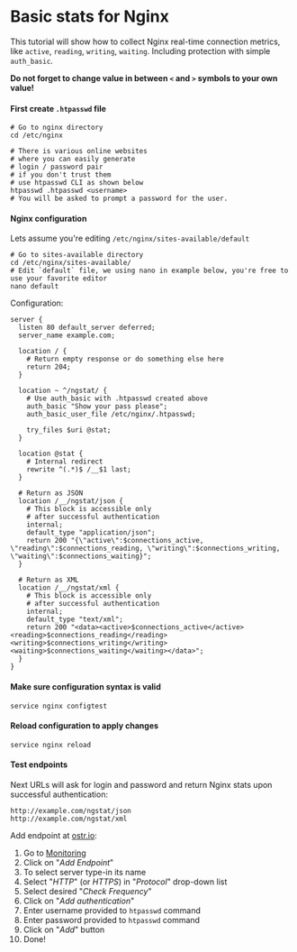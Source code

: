 Basic stats for Nginx
======

This tutorial will show how to collect Nginx real-time connection metrics, like `active`, `reading`, `writing`, `waiting`. Including protection with simple `auth_basic`.

__Do not forget to change value in between `<` and `>` symbols to your own value!__

#### First create `.htpasswd` file
```shell
# Go to nginx directory
cd /etc/nginx

# There is various online websites
# where you can easily generate 
# login / password pair
# if you don't trust them
# use htpasswd CLI as shown below
htpasswd .htpasswd <username>
# You will be asked to prompt a password for the user.
```

#### Nginx configuration
Lets assume you're editing `/etc/nginx/sites-available/default`
```shell
# Go to sites-available directory
cd /etc/nginx/sites-available/
# Edit `default` file, we using nano in example below, you're free to use your favorite editor
nano default
```

Configuration:
```nginx
server {
  listen 80 default_server deferred;
  server_name example.com;

  location / {
    # Return empty response or do something else here
    return 204;
  }

  location ~ ^/ngstat/ {
    # Use auth_basic with .htpasswd created above
    auth_basic "Show your pass please";
    auth_basic_user_file /etc/nginx/.htpasswd;

    try_files $uri @stat;
  }

  location @stat {
    # Internal redirect
    rewrite ^(.*)$ /__$1 last;
  }

  # Return as JSON
  location /__/ngstat/json {
    # This block is accessible only
    # after successful authentication
    internal;
    default_type "application/json";
    return 200 "{\"active\":$connections_active, \"reading\":$connections_reading, \"writing\":$connections_writing, \"waiting\":$connections_waiting}";
  }

  # Return as XML
  location /__/ngstat/xml {
    # This block is accessible only
    # after successful authentication
    internal;
    default_type "text/xml";
    return 200 "<data><active>$connections_active</active><reading>$connections_reading</reading><writing>$connections_writing</writing><waiting>$connections_waiting</waiting></data>";
  }
}
```

#### Make sure configuration syntax is valid
```shell
service nginx configtest
```

#### Reload configuration to apply changes
```shell
service nginx reload
```

#### Test endpoints
Next URLs will ask for login and password and return Nginx stats upon successful authentication:
```
http://example.com/ngstat/json
http://example.com/ngstat/xml
```

Add endpoint at [ostr.io](https://ostr.io):
 1. Go to [Monitoring](https://ostr.io/service/monitoring)
 2. Click on "*Add Endpoint*"
 3. To select server type-in its name
 4. Select "*HTTP*" (or *HTTPS*) in "*Protocol*" drop-down list
 5. Select desired "*Check Frequency*"
 6. Click on "*Add authentication*"
 7. Enter username provided to `htpasswd` command
 8. Enter password provided to `htpasswd` command
 9. Click on "*Add*" button
 10. Done!